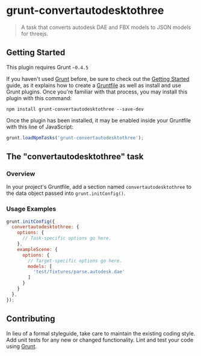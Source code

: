 # grunt-convertautodesktothree

> A task that converts autodesk DAE and FBX models to JSON models for threejs.

## Getting Started
This plugin requires Grunt `~0.4.5`

If you haven't used [Grunt](http://gruntjs.com/) before, be sure to check out the [Getting Started](http://gruntjs.com/getting-started) guide, as it explains how to create a [Gruntfile](http://gruntjs.com/sample-gruntfile) as well as install and use Grunt plugins. Once you're familiar with that process, you may install this plugin with this command:

```shell
npm install grunt-convertautodesktothree --save-dev
```

Once the plugin has been installed, it may be enabled inside your Gruntfile with this line of JavaScript:

```js
grunt.loadNpmTasks('grunt-convertautodesktothree');
```

## The "convertautodesktothree" task

### Overview
In your project's Gruntfile, add a section named `convertautodesktothree` to the data object passed into `grunt.initConfig()`.

### Usage Examples

```js
grunt.initConfig({
  convertautodesktothree: {
    options: {
      // Task-specific options go here.
    },
    exampleScene: {
      options: {
        // Target-specific options go here.
        models: [
          'test/fixtures/parse.autodesk.dae'
        ]
      }
    }
  },
});
```

## Contributing
In lieu of a formal styleguide, take care to maintain the existing coding style. Add unit tests for any new or changed functionality. Lint and test your code using [Grunt](http://gruntjs.com/).